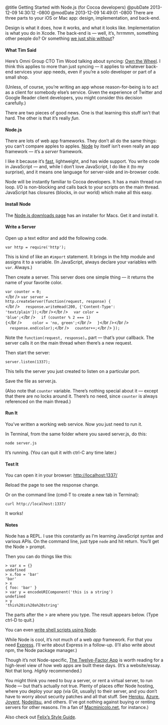 @title Getting Started with Node.js (for Cocoa developers)
@pubDate 2013-12-09 14:30:12 -0800
@modDate 2013-12-09 14:49:01 -0800
There are three parts to your iOS or Mac app: design, implementation, and back-end.

Design is what it does, how it works, and what it looks like. Implementation is what you do in Xcode. The back-end is — well, it’s, hrrmmm, something other people do? Or something [we just ship without](http://vesperapp.co/)?

#### What Tim Said

Here’s Omni Group CTO Tim Wood talking about syncing: [Own the Wheel](https://twitter.com/tjw/status/289230416064425984). I think this applies to more than just syncing — it applies to whatever back-end services your app needs, even if you’re a solo developer or part of a small shop.

(Unless, of course, you’re writing an app whose reason-for-being is to act as a client for somebody else’s service. Given the experience of Twitter and Google Reader client developers, you might consider this decision carefully.)

There are two pieces of good news. One is that learning this stuff isn’t that hard. The other is that it’s really *fun*.

#### Node.js

There are lots of web app frameworks. They don’t all do the same things: you can’t compare apples to apples. [Node](http://nodejs.org/) by itself isn’t even really an app framework — it’s a *server* framework.

I like it because it’s [fast](https://www.google.com/search?client=safari&rls=en&q=node+performance&ie=UTF-8&oe=UTF-8), lightweight, and has wide support. You write code in JavaScript — and, while I don’t love JavaScript, I do like it (to my surprise), and it means one language for server-side and in-browser code.

Node will be instantly familiar to Cocoa developers. It has a main thread run loop. I/O is non-blocking and calls back to your scripts on the main thread. JavaScript has closures (blocks, in our world) which make all this easy.

#### Install Node

The [Node.js downloads page](http://nodejs.org/download/) has an installer for Macs. Get it and install it.

#### Write a Server

Open up a text editor and add the following code.

<code>var http = require('http');</code>

This is kind of like an `#import` statement. It brings in the http module and assigns it to a variable. (In JavaScript, always declare your variables with `var`. Always.)

Then create a server. This server does one simple thing — it returns the name of your favorite color.

<code>var counter = 0;</code><br /></br />
<code>var server = http.createServer(function(request, response) {</code><br /></br />
<code>&nbsp;&nbsp;response.writeHead(200, {'Content-Type': 'text/plain'});</code></br /></br />
<code>&nbsp;&nbsp;var color = 'blue';</code></br />
<code>&nbsp;&nbsp;if (counter % 2 === 1) {</code></br />
<code>&nbsp;&nbsp;&nbsp;&nbsp;color = 'no, green';</code></br />
<code>&nbsp;&nbsp;}</code></br /></br />
<code>&nbsp;&nbsp;response.end(color);</code></br />
<code>&nbsp;&nbsp;counter++;</code></br />
<code>});</code>

Note the `function(request, response)…` part — that’s your callback. The server calls it on the main thread when there’s a new request.

Then start the server:

	server.listen(1337);

This tells the server you just created to listen on a particular port.

Save the file as server.js.

(Also note that `counter` variable. There’s nothing special about it — except that there are no locks around it. There’s no need, since `counter` is always referenced on the main thread.)

#### Run It

You’ve written a working web service. Now you just need to run it.

In Terminal, from the same folder where you saved server.js, do this:

	node server.js

It’s running. (You can quit it with ctrl-C any time later.)

#### Test It

You can open it in your browser: [http://localhost:1337/](http://localhost:1337/)

Reload the page to see the response change.

Or on the command line (cmd-T to create a new tab in Terminal):

	curl http://localhost:1337/

It works!

#### Notes

Node has a REPL. I use this constantly as I’m learning JavaScript syntax and various APIs. On the command line, just type `node` and hit return. You’ll get the Node > prompt.

Then you can do things like this:

	> var x = {}
	undefined
	> x.foo = 'bar'
	'bar'
	> x
	{ foo: 'bar' }
	> var y = encodeURIComponent('this is a string')
	undefined
	> y
	'this%20is%20a%20string'

The parts after the > are where you type. The result appears below. (Type ctrl-D to quit.)

You can even [write shell scripts using Node](http://www.2ality.com/2011/12/nodejs-shell-scripting.html).

While Node is cool, it’s not much of a web *app* framework. For that you need [Express](http://expressjs.com/). I’ll write about Express in a follow-up. (I’ll also write about npm, the Node package manager.)

Though it’s not Node-specific, [The Twelve-Factor App](http://12factor.net/) is worth reading for a high-level view of how web apps are built these days. (It’s a website/essay. Not that long. *Highly* recommended.)

You might think you need to buy a server, or rent a virtual server, to run Node — but that’s actually not true. Plenty of places offer Node hosting, where you deploy your app (via Git, usually) to their server, and you don’t have to worry about security patches and all that stuff. See [Heroku](https://devcenter.heroku.com/articles/getting-started-with-nodejs), [Azure](http://www.windowsazure.com/en-us/develop/nodejs/), [Joyent](http://www.joyent.com/technology/nodejs), [Nodejitsu](https://www.nodejitsu.com/), and others. (I’ve got nothing against buying or renting servers for other reasons. I’m a fan of [Macminicolo.net](http://macminicolo.net/), for instance.)

Also check out [Felix’s Style Guide](https://github.com/felixge/node-style-guide).
